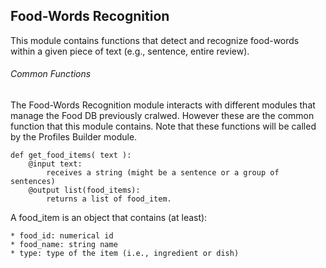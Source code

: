 <h2>Food-Words Recognition</h2>

This module contains functions that detect and recognize food-words within a given piece of text (e.g., sentence, entire review). 


<h6>Common Functions</h6>
The Food-Words Recognition module interacts with different modules that manage the Food DB previously cralwed. However these are the common function that this module contains. Note that these functions will be called by the Profiles Builder module.

```
def get_food_items( text ):
    @input text: 
        receives a string (might be a sentence or a group of sentences)
    @output list(food_items): 
        returns a list of food_item. 
```

A food_item is an object that contains (at least):
```
* food_id: numerical id
* food_name: string name
* type: type of the item (i.e., ingredient or dish)
```
